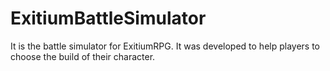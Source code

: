 # ExitiumBattleSimulator
It is the battle simulator for ExitiumRPG. It was developed to help players to choose the build of their character.
